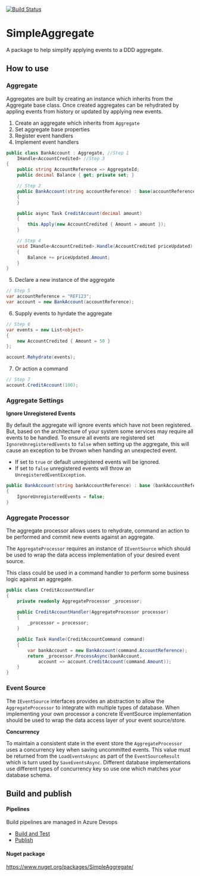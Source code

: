 [![Build Status](https://jonpovey.visualstudio.com/SimpleAggregate/_apis/build/status/Publish?branchName=master)](https://jonpovey.visualstudio.com/SimpleAggregate/_build/latest?definitionId=16&branchName=master)

# SimpleAggregate
A package to help simplify applying events to a DDD aggregate.

## How to use

### Aggregate
Aggregates are built by creating an instance which inherits from the Aggregate base class. Once created aggregates can be rehydrated by appling events from history or updated by applying new events.

1. Create an aggregate which inherits from `Aggregate`
2. Set aggregate base properties
3. Register event handlers
4. Implement event handlers

```c#
public class BankAccount : Aggregate, //Step 1
    IHandle<AccountCredited> //Step 3
{
    public string AccountReference => AggregateId;
    public decimal Balance { get; private set; }

    // Step 2
    public BankAccount(string accountReference) : base(accountReference)
    {
    }

    public async Task CreditAccount(decimal amount)
    {
        this.Apply(new AccountCredited { Amount = amount });
    }

    // Step 4
    void IHandle<AccountCredited>.Handle(AccountCredited priceUpdated)
    {
        Balance += priceUpdated.Amount;
    }
}

```

5. Declare a new instance of the aggregate
```c#
// Step 5
var accountReference = "REF123";
var account = new BankAccount(accountReference);
```
6. Supply events to hyrdate the aggregate
```c#
// Step 6
var events = new List<object>
{
    new AccountCredited { Amount = 50 }
};

account.Rehydrate(events);
```

7. Or action a command
```c#
// Step 7
account.CreditAccount(100);
```

### Aggregate Settings

**Ignore Unregistered Events**

By default the aggregate will ignore events which have not been registered. But, based on the architecture of your system some services may require all events to be handled. To ensure all events are registered set `IgnoreUnregisteredEvents` to `false` when setting up the aggregate, this will cause an exception to be thrown when handing an unexpected event.

- If set to `true` or default unregistered events will be ignored. 
- If set to `false` unregistered events will throw an `UnregisteredEventException`.

```c#
public BankAccount(string bankAccountReference) : base (bankAccountReference)
{
    IgnoreUnregisteredEvents = false;
}
```

### Aggregate Processor
The aggregate processor allows users to rehydrate, command an action to be performed and commit new events against an aggregate.

The `AggregateProcessor` requires an instance of `IEventSource` which should be used to wrap the data access implementation of your desired event source.

This class could be used in a command handler to perform some business logic against an aggregate.

```c#
public class CreditAccountHandler
{
    private readonly AggregateProcessor _processor;

    public CreditAccountHandler(AggregateProcessor processor)
    {
        _processor = processor;
    }

    public Task Handle(CreditAccountCommand command)
    {
        var bankAccount = new BankAccount(command.AccountReference);
        return _processor.ProcessAsync(bankAccount, 
            account => account.CreditAccount(command.Amount));
    }
}

```

### Event Source
The `IEventSource` interfaces provides an abstraction to allow the `AggregateProcessor` to integrate with multiple types of database. When implementing your own processor a concrete IEventSource implementation should be used to wrap the data access layer of your event source/store.

**Concurrency**

To maintain a consistent state in the event store the `AggregateProcessor` uses a concurrency key when saving uncommitted events. This value must be returned from the `LoadEventsAsync` as part of the `EventSourceResult` which is turn used by `SaveEventsAsync`. Different database implementations use different types of concurrency key so use one which matches your database schema.

## Build and publish
#### Pipelines
Build pipelines are managed in Azure Devops
- [Build and Test](https://jonpovey.visualstudio.com/SimpleAggregate/_build?definitionId=17)
- [Publish](https://jonpovey.visualstudio.com/SimpleAggregate/_build?definitionId=16)

#### Nuget package
https://www.nuget.org/packages/SimpleAggregate/
